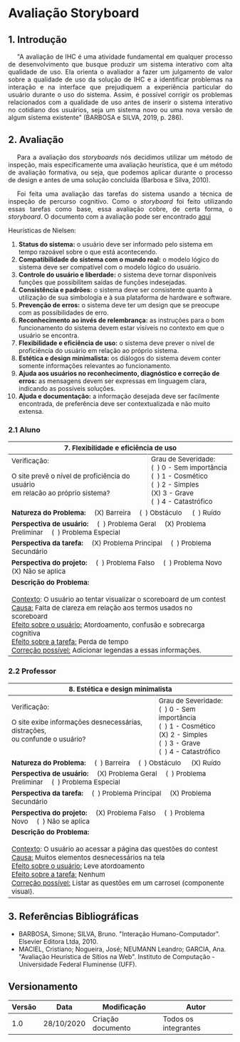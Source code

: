 # Avaliação Storyboard

## 1. Introdução

<p style="text-indent: 20px; text-align: justify">
"A avaliação de IHC é uma atividade fundamental em qualquer processo de desenvolvimento que busque produzir um sistema interativo com alta qualidade de uso. Ela orienta o avaliador a fazer um julgamento de valor sobre a qualidade de uso da solução de IHC e a identificar problemas na interação e na interface que prejudiquem a experiência particular do usuário durante o uso do sistema. Assim, é possível corrigir os problemas relacionados com a qualidade de uso antes de inserir o sistema interativo no cotidiano dos usuários, seja um sistema novo ou uma nova versão de algum sistema existente" (BARBOSA e SILVA, 2019, p. 286).
</p>

## 2. Avaliação

<p style="text-indent: 20px; text-align: justify">
Para a avaliação dos <i>storyboards</i> nós decidimos utilizar um método de inspeção, mais especificamente uma avaliação heurística, que é um método de avaliação formativa, ou seja, que podemos aplicar durante o processo de design e antes de uma solução concluída (Barbosa e Silva, 2010).
</p>

<p style="text-indent: 20px; text-align: justify">
Foi feita uma avaliação das tarefas do sistema usando a técnica de inspeção de percurso cognitivo. Como o <i>storyboard</i> foi feito utilizando essas tarefas como base, essa avaliação cobre, de certa forma, o <i>storyboard</i>. O documento com a avaliação pode ser encontrado <a href="/DeAD/avaliacao_storyboard/" target="_blank">aqui</a>
</p>

Heurísticas de Nielsen:

1. **Status do sistema:** o usuário deve ser informado pelo sistema em tempo razoável sobre o que está
acontecendo.
2. **Compatibilidade do sistema com o mundo real:** o modelo lógico do sistema deve ser compatível com o modelo lógico do usuário.
3. **Controle do usuário e liberdade:** o sistema deve tornar disponíveis funções que possibilitem saídas de funções indesejadas.
4. **Consistência e padrões:** o sistema deve ser consistente quanto à utilização de sua simbologia e à sua plataforma de hardware e software.
5. **Prevenção de erros:** o sistema deve ter um design que se preocupe com as possibilidades de erro. 
6. **Reconhecimento ao invés de relembrança:** as instruções para o bom funcionamento do sistema devem estar visíveis no contexto em que o usuário se encontra.
7. **Flexibilidade e eficiência de uso:** o sistema deve prever o nível de proficiência do usuário em relação ao próprio sistema.
8. **Estética e design minimalista:** os diálogos do sistema devem conter somente informações relevantes ao funcionamento.
9. **Ajuda aos usuários no reconhecimento, diagnóstico e correção de erros:** as mensagens devem ser expressas em linguagem clara, indicando as possíveis soluções.
10. **Ajuda e documentação:** a informação desejada deve ser facilmente encontrada, de preferência deve ser
contextualizada e não muito extensa.

### 2.1 Aluno

<div style="text-align: center">
<table style="font-size: 15px">
<thead>
  <tr>
    <th colspan="2">7. Flexibilidade e eficiência de uso</th>
  </tr>
</thead>
<tbody>
  <tr>
    <td style="border-right: 0.5px solid #e8e8e8">Verificação: <br />  <p> O site prevê o nível de proficiência do usuário <br /> em relacão ao próprio sistema?</p>
    </td>
    <td>Grau de Severidade: <br /> (&nbsp;&nbsp;) 0 - Sem importância <br /> (&nbsp;&nbsp;) 1 - Cosmético <br /> (&nbsp;&nbsp;) 2 - Simples <br /> (X) 3 - Grave <br />  (&nbsp;&nbsp;) 4 - Catastrófico <br />
    </td>
  </tr>
  <tr>
    <td colspan="2">
        <b>Natureza do Problema:</b>&emsp; (X) Barreira&emsp; (&nbsp;&nbsp;) Obstáculo &emsp;  (&nbsp;&nbsp;) Ruído
    </td>
  </tr>
  <tr>
    <td colspan="2">
        <b>Perspectiva de usuário:</b>&emsp; (&nbsp;&nbsp;) Problema Geral&emsp;  (X) Problema Preliminar&emsp;  (&nbsp;&nbsp;) Problema Especial
    </td>
  </tr>
  <tr>
    <td colspan="2">
        <b>Perspectiva da tarefa:</b>&emsp; (X) Problema Principal&emsp;  (&nbsp;&nbsp;)  Problema Secundário
    </td>
  </tr>
  <tr>
    <td colspan="2">
        <b>Perspectiva do projeto:</b>&emsp; (&nbsp;&nbsp;) Problema Falso&emsp;  (&nbsp;&nbsp;)  Problema Novo&emsp;  (X) Não se aplica
    </td>
  </tr>
  <tr>
    <td  colspan="2">
      <b>Descrição do Problema:</b> <br /> <br /> <u>Contexto</u>: O usuário ao tentar visualizar o scoreboard de um contest <br /> <u>Causa:</u> Falta de clareza em relação aos termos usados no scoreboard <br /> <u>Efeito sobre o usuário:</u> Atordoamento, confusão e sobrecarga cognitiva <br /> <u>Efeito sobre a tarefa:</u> Perda de tempo <br /> <u>Correção possível:</u> Adicionar legendas a essas informações.
    </td>
  </tr>
</tbody>
</table>
</div>

### 2.2 Professor

<div style="text-align: center">
<table style="font-size: 15px">
<thead>
  <tr>
    <th colspan="2">8. Estética e design minimalista</th>
  </tr>
</thead>
<tbody>
  <tr>
    <td style="border-right: 0.5px solid #e8e8e8">Verificação: <br />  <p>O site exibe informações desnecessárias, distraçôes, <br /> ou confunde o usuário?</p>
    </td>
    <td>Grau de Severidade: <br /> (&nbsp;&nbsp;) 0 - Sem importância <br /> (&nbsp;&nbsp;) 1 - Cosmético <br /> (X) 2 - Simples <br /> (&nbsp;&nbsp;) 3 - Grave <br />  (&nbsp;&nbsp;) 4 - Catastrófico <br />
    </td>
  </tr>
  <tr>
    <td colspan="2">
        <b>Natureza do Problema:</b>&emsp; (&nbsp;&nbsp;) Barreira&emsp; (&nbsp;&nbsp;) Obstáculo &emsp;  (X) Ruído
    </td>
  </tr>
  <tr>
    <td colspan="2">
        <b>Perspectiva de usuário:</b>&emsp; (X) Problema Geral&emsp;  (&nbsp;&nbsp;) Problema Preliminar&emsp;  (&nbsp;&nbsp;) Problema Especial
    </td>
  </tr>
  <tr>
    <td colspan="2">
        <b>Perspectiva da tarefa:</b>&emsp; (&nbsp;&nbsp;) Problema Principal&emsp;  (X)  Problema Secundário
    </td>
  </tr>
  <tr>
    <td colspan="2">
        <b>Perspectiva do projeto:</b>&emsp; (X) Problema Falso&emsp;  (&nbsp;&nbsp;)  Problema Novo&emsp;  (&nbsp;&nbsp;) Não se aplica
    </td>
  </tr>
  <tr>
    <td  colspan="2">
      <b>Descrição do Problema:</b> <br /> <br /> <u>Contexto</u>: O usuário ao acessar a página das questões do contest <br /> <u>Causa:</u> Muitos elementos desnecessários na tela <br /> <u>Efeito sobre o usuário:</u> Leve atordoamento <br /> <u>Efeito sobre a tarefa:</u> Nenhum <br /> <u>Correção possível:</u> Listar as questões em um carrosel (componente visual).
    </td>
  </tr>
</tbody>
</table>
</div>

## 3. Referências Bibliográficas

- BARBOSA, Simone; SILVA, Bruno. "Interação Humano-Computador". Elsevier Editora Ltda, 2010.
- MACIEL, Cristiano; Nogueira, José; NEUMANN Leandro; GARCIA, Ana. "Avaliação Heurística de Sítios na Web". Instituto de Computação - Universidade Federal Fluminense (UFF).


## Versionamento

| Versão | Data | Modificação | Autor |
|--|--|--|--|
| 1.0 | 28/10/2020 | Criação documento | Todos os integrantes |
